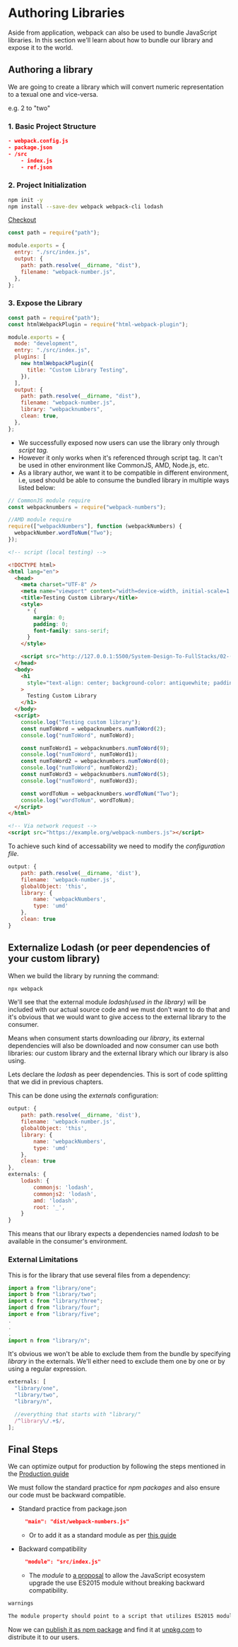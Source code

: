 # Authoring Libraries

Aside from application, webpack can also be used to bundle JavaScript libraries. In this section we'll learn about how to bundle our library and expose it to the world.

## Authoring a library

We are going to create a library which will convert numeric representation to a texual one and vice-versa.

e.g. 2 to "two"

### 1. **Basic Project Structure**

```json
- webpack.config.js
- package.json
- /src
    - index.js
    - ref.json
```

### 2. **Project Initialization**

```bash
npm init -y
npm install --save-dev webpack webpack-cli lodash
```

[Checkout](./practice/src/index.js)

```js
const path = require("path");

module.exports = {
  entry: "./src/index.js",
  output: {
    path: path.resolve(__dirname, "dist"),
    filename: "webpack-number.js",
  },
};
```

### 3. Expose the Library

```js
const path = require("path");
const htmlWebpackPlugin = require("html-webpack-plugin");

module.exports = {
  mode: "development",
  entry: "./src/index.js",
  plugins: [
    new htmlWebpackPlugin({
      title: "Custom Library Testing",
    }),
  ],
  output: {
    path: path.resolve(__dirname, "dist"),
    filename: "webpack-number.js",
    library: "webpacknumbers",
    clean: true,
  },
};
```

- We successfully exposed now users can use the library only through _script tag._
- However it only works when it's referenced through script tag. It can't be used in other environment like CommonJS, AMD, Node.js, etc.
- As a library author, we want it to be compatible in different environment, i.e, used should be able to consume the bundled library in multiple ways listed below:

```js
// CommonJS module require
const webpacknumbers = require("webpack-numbers");

//AMD module require
require(["webpackNumbers"], function (webpackNumbers) {
  webpackNumber.wordToNum("Two");
});
```

```html
<!-- script (local testing) -->

<!DOCTYPE html>
<html lang="en">
  <head>
    <meta charset="UTF-8" />
    <meta name="viewport" content="width=device-width, initial-scale=1.0" />
    <title>Testing Custom Library</title>
    <style>
      * {
        margin: 0;
        padding: 0;
        font-family: sans-serif;
      }
    </style>

    <script src="http://127.0.0.1:5500/System-Design-To-FullStacks/02-(Micro-Frontends)/M-02(Micro-Frontend%20Orchestrator)/Micro-Frontend%20Orchestrators/01-Webpack/02-Documentation/01-Guides/09-Auth%20Libraries/practices/dist/webpack-number.js"></script>
  </head>
  <body>
    <h1
      style="text-align: center; background-color: antiquewhite; padding: 1rem;"
    >
      Testing Custom Library
    </h1>
  </body>
  <script>
    console.log("Testing custom library");
    const numToWord = webpacknumbers.numToWord(2);
    console.log("numToWord", numToWord);

    const numToWord1 = webpacknumbers.numToWord(9);
    console.log("numToWord", numToWord1);
    const numToWord2 = webpacknumbers.numToWord(0);
    console.log("numToWord", numToWord2);
    const numToWord3 = webpacknumbers.numToWord(5);
    console.log("numToWord", numToWord3);

    const wordToNum = webpacknumbers.wordToNum("Two");
    console.log("wordToNum", wordToNum);
  </script>
</html>

<!-- Via network request -->
<script src="https://example.org/webpack-numbers.js"></script>
```

To achieve such kind of accessability we need to modify the _configuration file_.

```js
output: {
    path: path.resolve(__dirname, 'dist'),
    filename: 'webpack-number.js',
    globalObject: 'this',
    library: {
        name: 'webpackNumbers',
        type: 'umd'
    },
    clean: true
}
```

## Externalize Lodash (or peer dependencies of your custom library)

When we build the library by running the command:

```bash
npx webpack
```

We'll see that the external module _lodash(used in the library)_ will be included with our actual source code and we must don't want to do that and it's obvious that we would want to give access to the external library to the consumer.

Means when consument starts downloading our _library_, its external dependencies will also be downloaded and now consumer can use both libraries: our custom library and the external library which our library is also using.

Lets declare the _lodash_ as peer dependencies. This is sort of code splitting that we did in previous chapters.

This can be done using the _externals_ configuration:

```js
output: {
    path: path.resolve(__dirname, 'dist'),
    filename: 'webpack-number.js',
    globalObject: 'this',
    library: {
        name: 'webpackNumbers',
        type: 'umd'
    },
    clean: true
},
externals: {
    lodash: {
        commonjs: 'lodash',
        commonjs2: 'lodash',
        amd: 'lodash',
        root: '_',
    }
}
```

This means that our library expects a dependencies named _lodash_ to be available in the consumer's environment.

### External Limitations

This is for the library that use several files from a dependency:

```js
import a from "library/one";
import b from "library/two";
import c from "library/three";
import d from "library/four";
import e from "library/five";
.
.
.
import n from "library/n";
```

It's obvious we won't be able to exclude them from the bundle by specifying _library_ in the externals. We'll either need to exclude them one by one or by using a regular expression.

```js
externals: [
  "library/one",
  "library/two",
  "library/n",

  //everything that starts with "library/"
  /^library\/.+$/,
];
```

## Final Steps

We can optimize output for production by following the steps mentioned in the [Production guide](https://webpack.js.org/guides/production/)

We must follow the standard practice for _npm packages_ and also ensure our code must be backward compatible.

- Standard practice from package.json

  ```json
    "main": "dist/webpack-numbers.js"
  ```

  - Or to add it as a standard module as per [this guide](https://github.com/dherman/defense-of-dot-js/blob/master/proposal.md#typical-usage)

- Backward compatibility
  ```json
    "module": "src/index.js"
  ```
  - The _module_ to [a proposal](https://github.com/rollup/rollup/wiki/pkg.module) to allow the JavaScript ecosystem upgrade the use ES2015 module without breaking backward compatibility.

```bash
warnings

The module property should point to a script that utilizes ES2015 module syntax but no other syntax features that aren't yet supported by browsers or node. This enables webpack to parse the module syntax itself, allowing for lighter bundles via tree shaking if users are only consuming certain parts of the library.
```

Now we can [publish it as npm package](https://docs.npmjs.com/packages-and-modules/contributing-packages-to-the-registry) and find it at [unpkg.com](https://unpkg.com/#/) to distribute it to our users.
